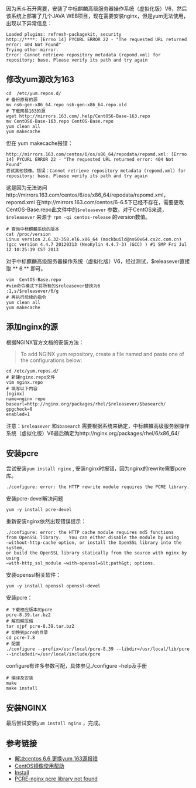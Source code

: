 
因为禾斗石开需要，安装了中标麒麟高级服务器操作系统（虚拟化版）V6，然后该系统上部署了几个JAVA WEB项目，现在需要安装nginx，但是yum无法使用，出现以下异常信息：

```
Loaded plugins: refresh-packagekit, security
http://****: [Errno 14] PYCURL ERROR 22 - "The requested URL returned error: 404 Not Found"
Trying other mirror.
Error: Cannot retrieve repository metadata (repomd.xml) for repository: base. Please verify its path and try again
```

## 修改yum源改为163
```
cd  /etc/yum.repos.d/
# 备份原有的源
mv ns6-gen-x86_64.repo ns6-gen-x86_64.repo.old
# 下载网易163的源
wget http://mirrors.163.com/.help/CentOS6-Base-163.repo
mv CentOS6-Base-163.repo CentOS-Base.repo
yum clean all
yum makecache
```


但在 yum makecache报错：

```
http://mirrors.163.com/centos/6/os/x86_64/repodata/repomd.xml: [Errno 14] PYCURL ERROR 22 - "The requested URL returned error: 404 Not Found"
尝试其他镜像。错误：Cannot retrieve repository metadata (repomd.xml) for repository: base. Please verify its path and try again
```


这是因为无法访问http://mirrors.163.com/centos/6/os/x86_64/repodata/repomd.xml，repomd.xml 在http://mirrors.163.com/centos/6-6.5下已经不存在，需要更改CentOS-Base.repo此文件中的`$releasever` 参数，对于CentOS来说，`$releasever` 来源于 `rpm -qi centos-release`  的version数值。

```
# 查询中标麒麟系统的版本
cat /proc/version
Linux version 2.6.32-358.el6.x86_64 (mockbuild@ns60x64.cs2c.com.cn) (gcc version 4.4.7 20120313 (NeoKylin 4.4.7-3) (GCC) ) #1 SMP Fri Jul 12 10:25:19 CST 2013
```


对于中标麒麟高级服务器操作系统（虚拟化版）V6，经过测试，$releasever直接取 ** 6 ** 即可。

```
vim  CentOS-Base.repo
#vim命令模式下将所有的$releasever替换为6
:1,s/$releasever/6/g
# 再执行后续的指令
yum clean all
yum makecache
```

## 添加nginx的源
根据NGINX官方文档的安装方法：

> To add NGINX yum repository, create a file named  and paste one of the configurations below:

```shell
cd /etc/yum.repos.d/
# 新建nginx.repo文件
vim nginx.repo
# 填写以下内容
[nginx]
name=nginx repo
baseurl=http://nginx.org/packages/rhel/$releasever/$basearch/
gpgcheck=0
enabled=1
```

注意：`$releasever` 和`$basearch` 需要根据系统来确定，中标麒麟高级服务器操作系统（虚拟化版）V6最后确定为http://nginx.org/packages/rhel/6/x86_64/

## 安装pcre
尝试安装`yum install nginx` , 安装nginx时报错，因为nginx的rewrite需要pcre库。

```
./configure: error: the HTTP rewrite module requires the PCRE library.
```


安装pcre-devel解决问题

```
yum -y install pcre-devel
```


重新安装nginx依然出现错误提示：

```
./configure: error: the HTTP cache module requires md5 functions
from OpenSSL library.   You can either disable the module by using
–without-http-cache option, or install the OpenSSL library into the system,
or build the OpenSSL library statically from the source with nginx by using
–with-http_ssl_module –with-openssl=&lt;path&gt; options.
```


安装openssl相关软件：

```
yum -y install openssl openssl-devel
```


安装pcre：

```
# 下载相应版本的pcre
pcre-8.39.tar.bz2
# 解包解压缩
tar xjpf pcre-8.39.tar.bz2
# 切换到pcre的目录
cd pcre-7.8
# 配置
./configure --prefix=/usr/local/pcre-8.39 --libdir=/usr/local/lib/pcre --includedir=/usr/local/include/pcre
```


configure有许多参数可配，具体参见./configure –help及手册

```
# 编译及安装
make
make install
```

## 安装NGINX

最后尝试安装`yum install nginx` ，完成。

## 参考链接

* [解决centos 6.6 更换yum 163源报错](http://461205160.blog.51cto.com/274918/1739813)
* [CentOS镜像使用帮助](http://mirrors.163.com/.help/centos.html)
* [Install](https://www.nginx.com/resources/wiki/start/topics/tutorials/install/)
* [PCRE-nginx pcre library not found](http://tech.49jie.com/?p=859)